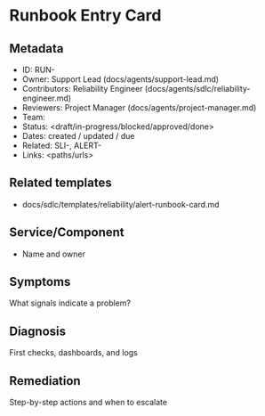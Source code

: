 # Runbook Entry Card

## Metadata
- ID: RUN-<id>
- Owner: Support Lead (docs/agents/support-lead.md)
- Contributors: Reliability Engineer (docs/agents/sdlc/reliability-engineer.md)
- Reviewers: Project Manager (docs/agents/project-manager.md)
- Team: <team>
- Status: <draft/in-progress/blocked/approved/done>
- Dates: created <YYYY-MM-DD> / updated <YYYY-MM-DD> / due <YYYY-MM-DD>
- Related: SLI-<id>, ALERT-<id>
- Links: <paths/urls>

## Related templates
- docs/sdlc/templates/reliability/alert-runbook-card.md

## Service/Component
- Name and owner

## Symptoms
What signals indicate a problem?

## Diagnosis
First checks, dashboards, and logs

## Remediation
Step-by-step actions and when to escalate
